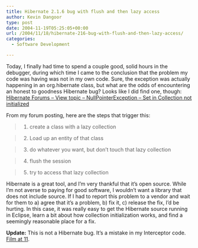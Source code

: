 ```yaml
---
title: Hibernate 2.1.6 bug with flush and then lazy access
author: Kevin Dangoor
type: post
date: 2004-11-19T05:25:05+00:00
url: /2004/11/18/hibernate-216-bug-with-flush-and-then-lazy-access/
categories:
  - Software Development

---
```

Today, I finally had time to spend a couple good, solid hours in the debugger, during which time I came to the conclusion that the problem my code was having was not in my own code. Sure, the exception was actually happening in an org.hibernate class, but what are the odds of encountering an honest to goodness Hibernate bug? Looks like I did find one, though: [Hibernate Forums &#8211; View topic &#8211; NullPointerException &#8211; Set in Collection not initialized][1]

From my forum posting, here are the steps that trigger this:

> 1) create a class with a lazy collection
  
> 2) Load up an entity of that class
  
> 3) do whatever you want, but don&#8217;t touch that lazy collection
  
> 4) flush the session
  
> 5) try to access that lazy collection 

Hibernate is a great tool, and I&#8217;m very thankful that it&#8217;s open source. While I&#8217;m not averse to paying for good software, I wouldn&#8217;t want a library that does not include source. If I had to report this problem to a vendor and wait for them to a) agree that it&#8217;s a problem, b) fix it, c) release the fix, I&#8217;d be hurting. In this case, it was really easy to get the Hibernate source running in Eclipse, learn a bit about how collection initialization works, and find a seemingly reasonable place for a fix.
  
**Update:** This is not a Hibernate bug. It&#8217;s a mistake in my Interceptor code. [Film at 11][2].

 [1]: http://forum.hibernate.org/viewtopic.php?t=936299 "Hibernate Forums - View topic - NullPointerException - Set in Collection not initialized"
 [2]: http://www.blueskyonmars.com/archives/2004/11/19/hibernate_bug_not_a_bug_after_all.html